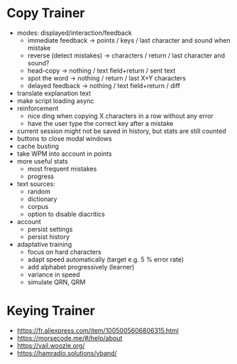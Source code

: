 # Copy Trainer

- modes: displayed/interaction/feedback
    - immediate feedback        → points     / keys              / last character and sound when mistake
    - reverse (detect mistakes) → characters / return            / last character and sound?
    - head-copy                 → nothing    / text field+return / sent text
    - spot the word             → nothing    / return            / last X+Y characters
    - delayed feedback          → nothing    / text field+return / diff
- translate explanation text
- make script loading async
- reinforcement
    - nice ding when copying X characters in a row without any error
    - have the user type the correct key after a mistake
- current session might not be saved in history, but stats are still counted
- buttons to close modal windows
- cache busting
- take WPM into account in points
- more useful stats
    - most frequent mistakes
    - progress
- text sources:
    - random
    - dictionary
    - corpus
    - option to disable diacritics
- account
    - persist settings
    - persist history
- adaptative training
    - focus on hard characters
    - adapt speed automatically (target e.g. 5 % error rate)
    - add alphabet progressively (learner)
    - variance in speed
    - simulate QRN, QRM

# Keying Trainer

- https://fr.aliexpress.com/item/1005005606806315.html
- https://morsecode.me/#/help/about
- https://vail.woozle.org/
- https://hamradio.solutions/vband/
